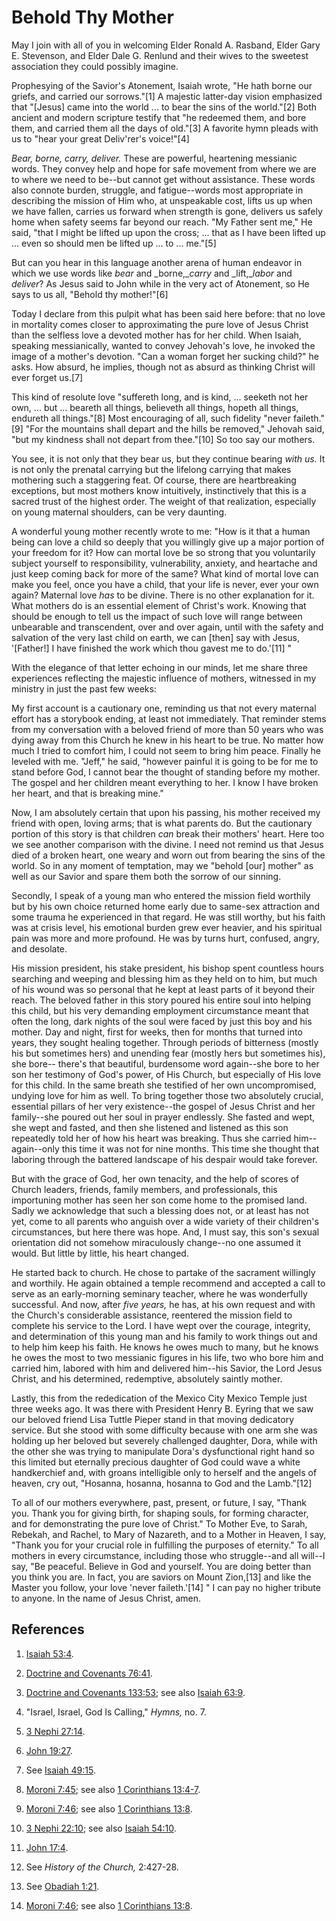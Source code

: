 # Behold Thy Mother

May I join with all of you in welcoming Elder Ronald A. Rasband, Elder Gary E.
Stevenson, and Elder Dale G. Renlund and their wives to the sweetest
association they could possibly imagine.

Prophesying of the Savior's Atonement, Isaiah wrote, "He hath borne our
griefs, and carried our sorrows."[1] A majestic latter-day vision emphasized
that "[Jesus] came into the world ... to bear the sins of the world."[2] Both
ancient and modern scripture testify that "he redeemed them, and bore them,
and carried them all the days of old."[3] A favorite hymn pleads with us to
"hear your great Deliv'rer's voice!"[4]

_Bear, borne, carry, deliver._ These are powerful, heartening messianic words.
They convey help and hope for safe movement from where we are to where we need
to be--but cannot get without assistance. These words also connote burden,
struggle, and fatigue--words most appropriate in describing the mission of Him
who, at unspeakable cost, lifts us up when we have fallen, carries us forward
when strength is gone, delivers us safely home when safety seems far beyond
our reach. "My Father sent me," He said, "that I might be lifted up upon the
cross; ... that as I have been lifted up ... even so should men be lifted up ... to
... me."[5]

But can you hear in this language another arena of human endeavor in which we
use words like _bear_ and _borne,__carry_ and _lift,__labor_ and _deliver_? As
Jesus said to John while in the very act of Atonement, so He says to us all,
"Behold thy mother!"[6]

Today I declare from this pulpit what has been said here before: that no love
in mortality comes closer to approximating the pure love of Jesus Christ than
the selfless love a devoted mother has for her child. When Isaiah, speaking
messianically, wanted to convey Jehovah's love, he invoked the image of a
mother's devotion. "Can a woman forget her sucking child?" he asks. How
absurd, he implies, though not as absurd as thinking Christ will ever forget
us.[7]

This kind of resolute love "suffereth long, and is kind, ... seeketh not her
own, ... but ... beareth all things, believeth all things, hopeth all things,
endureth all things."[8] Most encouraging of all, such fidelity "never
faileth."[9] "For the mountains shall depart and the hills be removed,"
Jehovah said, "but my kindness shall not depart from thee."[10] So too say our
mothers.

You see, it is not only that they bear us, but they continue bearing _with
us._ It is not only the prenatal carrying but the lifelong carrying that makes
mothering such a staggering feat. Of course, there are heartbreaking
exceptions, but most mothers know intuitively, instinctively that this is a
sacred trust of the highest order. The weight of that realization, especially
on young maternal shoulders, can be very daunting.

A wonderful young mother recently wrote to me: "How is it that a human being
can love a child so deeply that you willingly give up a major portion of your
freedom for it? How can mortal love be so strong that you voluntarily subject
yourself to responsibility, vulnerability, anxiety, and heartache and just
keep coming back for more of the same? What kind of mortal love can make you
feel, once you have a child, that your life is never, ever your own again?
Maternal love _has_ to be divine. There is no other explanation for it. What
mothers do is an essential element of Christ's work. Knowing that should be
enough to tell us the impact of such love will range between unbearable and
transcendent, over and over again, until with the safety and salvation of the
very last child on earth, we can [then] say with Jesus, '[Father!] I have
finished the work which thou gavest me to do.'[11] "

With the elegance of that letter echoing in our minds, let me share three
experiences reflecting the majestic influence of mothers, witnessed in my
ministry in just the past few weeks:

My first account is a cautionary one, reminding us that not every maternal
effort has a storybook ending, at least not immediately. That reminder stems
from my conversation with a beloved friend of more than 50 years who was dying
away from this Church he knew in his heart to be true. No matter how much I
tried to comfort him, I could not seem to bring him peace. Finally he leveled
with me. "Jeff," he said, "however painful it is going to be for me to stand
before God, I cannot bear the thought of standing before my mother. The gospel
and her children meant everything to her. I know I have broken her heart, and
that is breaking mine."

Now, I am absolutely certain that upon his passing, his mother received my
friend with open, loving arms; that is what parents do. But the cautionary
portion of this story is that children _can_ break their mothers' heart. Here
too we see another comparison with the divine. I need not remind us that Jesus
died of a broken heart, one weary and worn out from bearing the sins of the
world. So in any moment of temptation, may we "behold [our] mother" as well as
our Savior and spare them both the sorrow of our sinning.

Secondly, I speak of a young man who entered the mission field worthily but by
his own choice returned home early due to same-sex attraction and some trauma
he experienced in that regard. He was still worthy, but his faith was at
crisis level, his emotional burden grew ever heavier, and his spiritual pain
was more and more profound. He was by turns hurt, confused, angry, and
desolate.

His mission president, his stake president, his bishop spent countless hours
searching and weeping and blessing him as they held on to him, but much of his
wound was so personal that he kept at least parts of it beyond their reach.
The beloved father in this story poured his entire soul into helping this
child, but his very demanding employment circumstance meant that often the
long, dark nights of the soul were faced by just this boy and his mother. Day
and night, first for weeks, then for months that turned into years, they
sought healing together. Through periods of bitterness (mostly his but
sometimes hers) and unending fear (mostly hers but sometimes his), she bore--
there's that beautiful, burdensome word again--she bore to her son her
testimony of God's power, of His Church, but especially of His love for this
child. In the same breath she testified of her own uncompromised, undying love
for him as well. To bring together those two absolutely crucial, essential
pillars of her very existence--the gospel of Jesus Christ and her family--she
poured out her soul in prayer endlessly. She fasted and wept, she wept and
fasted, and then she listened and listened as this son repeatedly told her of
how his heart was breaking. Thus she carried him--again--only this time it was
not for nine months. This time she thought that laboring through the battered
landscape of his despair would take forever.

But with the grace of God, her own tenacity, and the help of scores of Church
leaders, friends, family members, and professionals, this importuning mother
has seen her son come home to the promised land. Sadly we acknowledge that
such a blessing does not, or at least has not yet, come to all parents who
anguish over a wide variety of their children's circumstances, but here there
was hope. And, I must say, this son's sexual orientation did not somehow
miraculously change--no one assumed it would. But little by little, his heart
changed.

He started back to church. He chose to partake of the sacrament willingly and
worthily. He again obtained a temple recommend and accepted a call to serve as
an early-morning seminary teacher, where he was wonderfully successful. And
now, after _five years,_ he has, at his own request and with the Church's
considerable assistance, reentered the mission field to complete his service
to the Lord. I have wept over the courage, integrity, and determination of
this young man and his family to work things out and to help him keep his
faith. He knows he owes much to many, but he knows he owes the most to two
messianic figures in his life, two who bore him and carried him, labored with
him and delivered him--his Savior, the Lord Jesus Christ, and his determined,
redemptive, absolutely saintly mother.

Lastly, this from the rededication of the Mexico City Mexico Temple just three
weeks ago. It was there with President Henry B. Eyring that we saw our beloved
friend Lisa Tuttle Pieper stand in that moving dedicatory service. But she
stood with some difficulty because with one arm she was holding up her beloved
but severely challenged daughter, Dora, while with the other she was trying to
manipulate Dora's dysfunctional right hand so this limited but eternally
precious daughter of God could wave a white handkerchief and, with groans
intelligible only to herself and the angels of heaven, cry out, "Hosanna,
hosanna, hosanna to God and the Lamb."[12]

To all of our mothers everywhere, past, present, or future, I say, "Thank you.
Thank you for giving birth, for shaping souls, for forming character, and for
demonstrating the pure love of Christ." To Mother Eve, to Sarah, Rebekah, and
Rachel, to Mary of Nazareth, and to a Mother in Heaven, I say, "Thank you for
your crucial role in fulfilling the purposes of eternity." To all mothers in
every circumstance, including those who struggle--and all will--I say, "Be
peaceful. Believe in God and yourself. You are doing better than you think you
are. In fact, you are saviors on Mount Zion,[13] and like the Master you
follow, your love 'never faileth.'[14] " I can pay no higher tribute to
anyone. In the name of Jesus Christ, amen.

## References

  1. [Isaiah 53:4](https://www.lds.org/scriptures/ot/isa/53.4?lang=eng#3).

  2. [Doctrine and Covenants 76:41](https://www.lds.org/scriptures/dc-testament/dc/76.41?lang=eng#40).

  3. [Doctrine and Covenants 133:53](https://www.lds.org/scriptures/dc-testament/dc/133.53?lang=eng#52); see also [Isaiah 63:9](https://www.lds.org/scriptures/ot/isa/63.9?lang=eng#8).

  4. "Israel, Israel, God Is Calling," _Hymns,_ no. 7.

  5. [3 Nephi 27:14](https://www.lds.org/scriptures/bofm/3-ne/27.14?lang=eng#13).

  6. [John 19:27](https://www.lds.org/scriptures/nt/john/19.27?lang=eng#26).

  7. See [Isaiah 49:15](https://www.lds.org/scriptures/ot/isa/49.15?lang=eng#14).

  8. [Moroni 7:45](https://www.lds.org/scriptures/bofm/moro/7.45?lang=eng#44); see also [1 Corinthians 13:4-7](https://www.lds.org/scriptures/nt/1-cor/13.4-7?lang=eng#3).

  9. [Moroni 7:46](https://www.lds.org/scriptures/bofm/moro/7.46?lang=eng#45); see also [1 Corinthians 13:8](https://www.lds.org/scriptures/nt/1-cor/13.8?lang=eng#7).

  10. [3 Nephi 22:10](https://www.lds.org/scriptures/bofm/3-ne/22.10?lang=eng#9); see also [Isaiah 54:10](https://www.lds.org/scriptures/ot/isa/54.10?lang=eng#9).

  11. [John 17:4](https://www.lds.org/scriptures/nt/john/17.4?lang=eng#3).

  12. See _History of the Church,_ 2:427-28.

  13. See [Obadiah 1:21](https://www.lds.org/scriptures/ot/obad/1.21?lang=eng#20).

  14. [Moroni 7:46](https://www.lds.org/scriptures/bofm/moro/7.46?lang=eng#45); see also [1 Corinthians 13:8](https://www.lds.org/scriptures/nt/1-cor/13.8?lang=eng#7).

